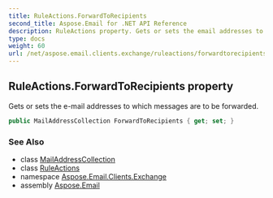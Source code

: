 ```yaml
---
title: RuleActions.ForwardToRecipients
second_title: Aspose.Email for .NET API Reference
description: RuleActions property. Gets or sets the email addresses to which messages are to be forwarded
type: docs
weight: 60
url: /net/aspose.email.clients.exchange/ruleactions/forwardtorecipients/
---
```

## RuleActions.ForwardToRecipients property

Gets or sets the e-mail addresses to which messages are to be forwarded.

```csharp
public MailAddressCollection ForwardToRecipients { get; set; }
```

### See Also

* class [MailAddressCollection](../../../aspose.email/mailaddresscollection/)
* class [RuleActions](../)
* namespace [Aspose.Email.Clients.Exchange](../../ruleactions/)
* assembly [Aspose.Email](../../../)


